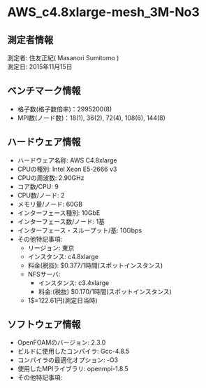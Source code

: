 # AWS_c4.8xlarge-mesh_3M-No3

## 測定者情報

測定者: 住友正紀( Masanori Sumitomo )  
測定日: 2015年11月15日

## ベンチマーク情報

* 格子数(格子数倍率)：2995200(8)
* MPI数(ノード数)：18(1), 36(2), 72(4), 108(6), 144(8)

## ハードウェア情報

* ハードウェア名称: AWS C4.8xlarge
* CPUの種別:  Intel Xeon E5-2666 v3 
* CPUの周波数: 2.90GHz
* コア数/CPU: 9
* CPU数/ノード: 2
* メモリ量/ノード: 60GB
* インターフェース種別: 10GbE
* インターフェース数/ノード: 1基 
* インターフェース・スループット/基: 10Gbps
* その他特記事項:
  * リージョン: 東京
  * インスタンス: c4.8xlarge
  * 料金(税抜): $0.377/1時間(スポットインスタンス)
  * NFSサーバ:
    * インスタンス: c3.4xlarge
    * 料金:(税抜) $0.170/1時間(スポットインスタンス)
  * 1$=122.61円(測定日当時) 

## ソフトウェア情報

* OpenFOAMのバージョン: 2.3.0
* ビルドに使用したコンパイラ: Gcc-4.8.5
* コンパイラの最適化オプション: -O3 
* 使用したMPIライブラリ: openmpi-1.8.5
* その他特記事項:
